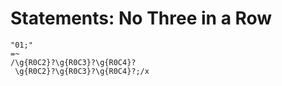 # Statements: No Three in a Row

<!-- %% svg-grid: code -->

~~~~
"01;"
=~
/\g{R0C2}?\g{R0C3}?\g{R0C4}?
 \g{R0C2}?\g{R0C3}?\g{R0C4}?;/x
~~~~

